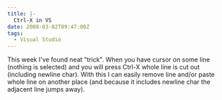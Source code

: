 ```yaml
---
title: |-
  Ctrl-X in VS
date: 2008-03-02T09:47:00Z
tags:
  - Visual Studio
---
```

This week I've found neat "trick". When you have cursor on some line (nothing is selected) and you will press Ctrl-X whole line is cut out (including newline char). With this I can easily remove line and/or paste whole line on another place (and because it includes newline char the adjacent line jumps away).